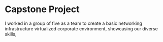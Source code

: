 # Capstone Project
I worked in a group of five as a team to create a basic networking infrastructure virtualized corporate environment, showcasing our diverse skills,
